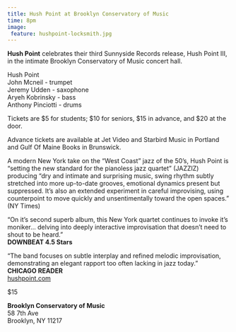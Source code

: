 ```yaml
---
title: Hush Point at Brooklyn Conservatory of Music
time: 8pm
image:
 feature: hushpoint-locksmith.jpg
---
```

**Hush Point** celebrates their third Sunnyside Records release, Hush Point III, in the intimate Brooklyn Conservatory of Music concert hall.

Hush Point  
John Mcneil - trumpet  
Jeremy Udden - saxophone  
Aryeh Kobrinsky - bass  
Anthony Pinciotti - drums

Tickets are $5 for students; $10 for seniors, $15 in advance, and $20 at the door.

Advance tickets are available at Jet Video and Starbird Music in Portland and Gulf Of Maine Books in Brunswick.

A modern New York take on the “West Coast” jazz of the 50’s, Hush Point is “setting the new standard for the pianoless jazz quartet” (JAZZIZ) producing “dry and intimate and surprising music, swing rhythm subtly stretched into more up-to-date grooves, emotional dynamics present but suppressed. It’s also an extended experiment in careful improvising, using counterpoint to move quickly and unsentimentally toward the open spaces.” (NY Times)

“On it’s second superb album, this New York quartet continues to invoke it’s moniker… delving into deeply interactive improvisation that doesn’t need to shout to be heard.”  
**DOWNBEAT 4.5 Stars**

“The band focuses on subtle interplay and refined melodic improvisation, demonstrating an elegant rapport too often lacking in jazz today.”  
**CHICAGO READER**  
[hushpoint.com](hushpoint.com)

$15

**Brooklyn Conservatory of Music**  
58 7th Ave  
Brooklyn, NY 11217
